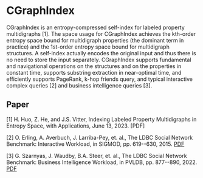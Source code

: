 # CGraphIndex
CGraphIndex is an entropy-compressed self-index for labeled property multidigraphs [1]. The space usage for CGraphIndex achieves the kth-order entropy space bound for multidigraph properties (the dominant term in practice) and the 1st-order entropy space bound for multidigraph structures. A self-index actually encodes the original input and thus there is no need to store the input separately. CGraphIndex supports fundamental and navigational operations on the structures and on the properties in constant time, supports substring extraction in near-optimal time, and efficiently supports PageRank, k-hop friends query, and typical interactive complex queries [2] and business intelligence queries [3].

## Paper
[1] H. Huo, Z. He, and J.S. Vitter,  Indexing Labeled Property Multidigraphs in Entropy Space, with Applications,  June 13, 2023.  [PDF] 

[2] O. Erling, A. Averbuch, J. Larriba-Pey, et. al., The LDBC Social Network Benchmark: Interactive Workload, in SIGMOD, pp. 619--630, 2015. [PDF](https://doi.org/10.1145/2723372.2742786)

[3] G. Szarnyas, J. Waudby, B.A. Steer, et. al., The LDBC Social Network Benchmark: Business Intelligence Workload, in PVLDB, pp. 877--890, 2022. [PDF](https://doi.org/10.14778/3574245.3574270)
